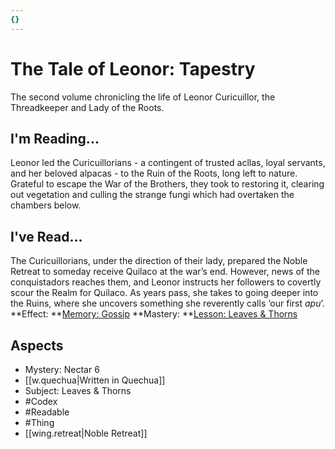 ```yaml
---
{}
---
```

# The Tale of Leonor: Tapestry
The second volume chronicling the life of Leonor Curicuillor, the Threadkeeper and Lady of the Roots.
## I'm Reading...
Leonor led the Curicuillorians - a contingent of trusted acllas, loyal servants, and her beloved alpacas - to the Ruin of the Roots, long left to nature. Grateful to escape the War of the Brothers, they took to restoring it, clearing out vegetation and culling the strange fungi which had overtaken the chambers below.
## I've Read...
The Curicuillorians, under the direction of their lady, prepared the Noble Retreat to someday receive Quilaco at the war’s end. However, news of the conquistadors reaches them, and Leonor instructs her followers to covertly scour the Realm for Quilaco. As years pass, she takes to going deeper into the Ruins, where she uncovers something she reverently calls ‘our first <i>apu</i>’.
**Effect: **[Memory: Gossip](https://uadaf.theevilroot.xyz/rowenarium/element/mem.gossip)
**Mastery: **[Lesson: Leaves & Thorns](https://uadaf.theevilroot.xyz/rowenarium/element/x.leaves.thorns)
## Aspects
- Mystery: Nectar 6
- [[w.quechua|Written in Quechua]]
- Subject: Leaves & Thorns
- #Codex
- #Readable
- #Thing
- [[wing.retreat|Noble Retreat]]